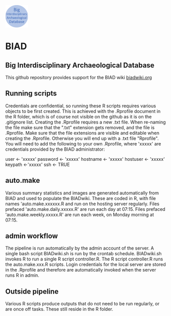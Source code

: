 <a href="http://biadwiki.org/"><img src="tools/logos/BIAD.logo.round.png" alt="BIAD" height="70"/></a>
# BIAD
## Big Interdisciplinary Archaeological Database
This github repository provides support for the BIAD wiki [biadwiki.org](http://biadwiki.org/) 

## Running scripts
Credentials are confidential, so running these R scripts requires various objects to be first created.
This is achieved with the .Rprofile document in the R folder, which is of course not visible on the github as it is on the .gitignore list.
Creating the .Rprofile requires a new .txt file. When re-naming the file make sure that the ".txt" extension gets removed, and the file is .Rprofile.
Make sure that the file extensions are visible and editable when creating the .Rprofile. Otherwise you will end up with a .txt file "Rprofile".
You will need to add the following to your own .Rprofile, where 'xxxxx' are credentials provided by the BIAD administrator:

user <- 'xxxxx'
password <- 'xxxxx'
hostname <- 'xxxxx'
hostuser <- 'xxxxx'
keypath <-'xxxxx'
ssh <- TRUE


## auto.make
Various summary statistics and images are generated automatically from BIAD and used to populate the BIADwiki.
These are coded in R, with file names 'auto.make.xxxxxx.R and run on the hosting server regularly. 
Files prefaced 'auto.make.daily.xxxxx.R' are run each day at 07:15.
Files prefaced 'auto.make.weekly.xxxxx.R' are run each week, on Monday morning at 07:15.

## admin workflow
The pipeline is run automatically by the admin account of the server.
A single bash script BIADwiki.sh is run by the crontab schedule. 
BIADwiki.sh invokes R to run a single R script controller.R.
The R script controller.R runs the auto.make.xxx.R scripts.
Login credentials for the local server are stored in the .Rprofile and therefore are automatically invoked when the server runs R in admin.

## Outside pipeline
Various R scripts produce outputs that do not need to be run regularly, or are once off tasks. 
These still reside in the R folder.
